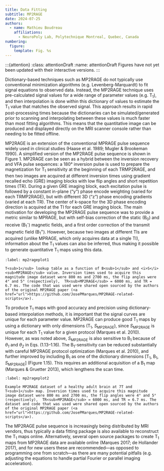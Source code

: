 ```yaml
---
title: Data Fitting
subtitle: MP2RAGE
date: 2024-07-25
authors:
  - name: Mathieu Boudreau
    affiliations:
      - NeuroPoly Lab, Polytechnique Montreal, Quebec, Canada
numbering:
  figure:
    template: Fig. %s
---
```


:::{attention}
:class: attentionDraft
:name: attentionDraft
Figures have not yet been updated with their interactive versions.
:::

Dictionary-based techniques such as MP2RAGE do not typically use conventional minimization algorithms (e.g. Levenberg-Marquardt) to fit signal equations to observed data. Instead, the MP2RAGE technique uses pre-calculated signal values for a wide range of parameter values (e.g. T<sub>1</sub>), and then interpolation is done within this dictionary of values to estimate the T<sub>1</sub> value that matches the observed signal. This approach results in rapid post-processing times because the dictionaries can be simulated/generated prior to scanning and interpolating between these values is much faster than most fitting algorithms. This means that the quantitative image can be produced and displayed directly on the MRI scanner console rather than needing to be fitted offline.

MP2RAGE is an extension of the conventional MPRAGE pulse sequence widely used in clinical studies (Haase et al. 1989; Mugler & Brookeman 1990). A simplified version of the MP2RAGE pulse sequence is shown in Figure 1. MP2RAGE can be seen as a hybrid between the inversion recovery and VFA pulse sequences: a 180° inversion pulse is used to prepare the magnetization for T<sub>1</sub> sensitivity at the beginning of each TRMP2RAGE, and then two images are acquired at different inversion times using gradient recalled echo (GRE) imaging blocks with low flip angles and short repetition times (TR). During a given GRE imaging block, each excitation pulse is followed by a constant in-plane (“y”) phase encode weighting (varied for each TRMP2RAGE), but with different 3D (“z”) phase encoding gradients (varied at each TR). The center of k-space for the 3D phase encoding direction is acquired at the TI for each GRE imaging block. The main motivation for developing the MP2RAGE pulse sequence was to provide a metric similar to MPRAGE, but with self-bias correction of the static (B<sub>0</sub>) and receive (B<sub>1</sub><sup>-</sup>) magnetic fields, and a first order correction of the transmit magnetic field (B<sub>1</sub><sup>+</sup>). However, because two images at different TIs are acquired (unlike MPRAGE, which only acquires data at a single TI), information about the T<sub>1</sub> values can also be inferred, thus making it possible to generate quantitative T<sub>1</sub> maps using this data.

```{figure} img/plot1.png
:label: mp2rageplot1

T<sub>1</sub> lookup table as a function of B<sub>1</sub> and <i>S</i><sub>MP2RAGE</sub> value. Inversion times used to acquire this magnitude image dataset were 800 ms and 2700 ms, the flip angles were 4° and 5° (respectively),  TR<sub>MP2RAGE</sub> = 6000 ms, and TR = 6.7 ms. The code that was used were shared open sourced by the authors of the original MP2RAGE paper (<a href="url">https://github.com/JosePMarques/MP2RAGE-related-scripts</a>).
```

To produce T<sub>1</sub> maps with good accuracy and precision using dictionary-based interpolation methods, it is important that the signal curves are unique for each parameter value. MP2RAGE can produce good T<sub>1</sub> maps by using a dictionary with only dimensions (T<sub>1</sub>, <i>S</i><sub>MP2RAGE</sub>), since <i>S</i><sub>MP2RAGE</sub> is unique for each T<sub>1</sub> value for a given protocol  (Marques et al. 2010). However, as was noted above, <i>S</i><sub>MP2RAGE</sub> is also sensitive to B<sub>1</sub> because of <i>θ<sub>1</sub></i> and <i>θ<sub>2</sub></i> in Eqs. (1.13–1.16). The  B<sub>1</sub>-sensitivity can be reduced substantially with careful MP2RAGE protocol optimization (Marques et al. 2010), and further improved by including B<sub>1</sub> as one of the dictionary dimensions [T<sub>1</sub>, B<sub>1</sub>, <i>S</i><sub>MP2RAGE</sub>] (Figure 1.15).  This requires an additional acquisition of a B<sub>1</sub> map (Marques & Gruetter 2013), which lengthens the scan time. 


```{figure} img/plot2.png
:label: mp2rageplot2

Example MP2RAGE dataset of a healthy adult brain at 7T and T<sub>1</sub> map. Inversion times used to acquire this magnitude image dataset were 800 ms and 2700 ms, the flip angles were 4° and 5° (respectively),  TR<sub>MP2RAGE</sub> = 6000 ms, and TR = 6.7 ms. The dataset and code that was used were shared open sourced by the authors of the original MP2RAGE paper (<a href="url">https://github.com/JosePMarques/MP2RAGE-related-scripts</a>).
```

The MP2RAGE pulse sequence is increasingly being distributed by MRI vendors, thus typically a data fitting package is also available to reconstruct the T<sub>1</sub> maps online. Alternatively, several open source packages to create T<sub>1</sub> maps from MP2RAGE data are available online (Marques 2017; de Hollander 2017), and for new users these are recommended—as opposed to programming one from scratch—as there are many potential pitfalls (e.g. adjusting the equations to handle partial Fourier or parallel imaging acceleration).